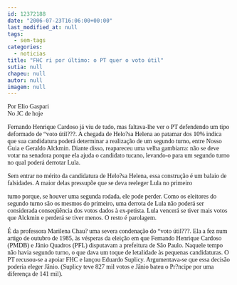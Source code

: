 ```yaml
---
id: 12372188
date: "2006-07-23T16:06:00+00:00"
last_modified_at: null
tags:
  - sem-tags
categories:
  - noticias
title: "FHC ri por último: o PT quer o voto útil"
sutia: null
chapeu: null
autor: null
imagem: null
---
```

<p><P><FONT face=Verdana>Por Elio Gaspari<BR>No JC de hoje</FONT></P></p>
<p><P><FONT face=Verdana>Fernando Henrique Cardoso já viu de tudo, mas faltava-lhe ver o PT defendendo um tipo deformado de “voto útil???. A chegada de Helo?sa Helena ao patamar dos 10% indica que sua candidatura poderá determinar a realização de um segundo turno, entre Nosso Guia e Geraldo Alckmin. Diante disso, reapareceu uma velha gambiarra: não se deve votar na senadora porque ela ajuda o candidato tucano, levando-o para um segundo turno no qual poderá derrotar Lula.</FONT></P><FONT face=Verdana></p>
<p><P>Sem entrar no mérito da candidatura de Helo?sa Helena, essa construção é um balaio de falsidades. A maior delas pressupõe que se deva reeleger Lula no primeiro</p>
<p> turno porque, se houver uma segunda rodada, ele pode perder. Como os eleitores do segundo turno são os mesmos do primeiro, uma derrota de Lula não poderá ser considerada conseqüência dos votos dados à ex-petista. Lula vencerá se tiver mais votos que Alckmin e perderá se tiver menos. O resto é parolagem.</P></p>
<p><P>É da professora Marilena Chau? uma severa condenação do “voto útil???. Ela a fez num artigo de outubro de 1985, às vésperas da eleição em que Fernando Henrique Cardoso (PMDB) e Jânio Quadros (PFL) disputavam a prefeitura de São Paulo. Naquele tempo não havia segundo turno, o que dava um toque de letalidade às pequenas candidaturas. O PT recusou-se a apoiar FHC e lançou Eduardo Suplicy. Argumentava-se que essa decisão poderia eleger Jânio. (Suplicy teve 827 mil votos e Jânio bateu o Pr?ncipe por uma diferença de 141 mil).</P></FONT> </p>
